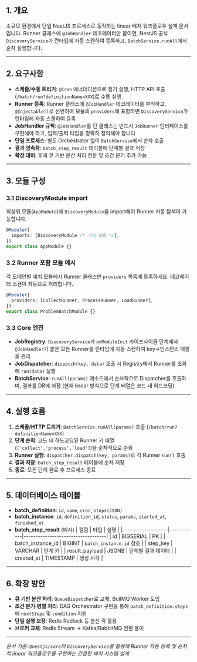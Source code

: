 ## 1. 개요

소규모 환경에서 단일 NestJS 프로세스로 동작하는 linear 배치 워크플로우 설계 문서입니다. Runner 클래스에 `@JobHandler` 데코레이터만 붙이면, NestJS 공식 `DiscoveryService`가 런타임에 자동 스캔하여 등록하고, `BatchService.runAll`에서 순차 실행합니다.

---

## 2. 요구사항

- **스케줄/수동 트리거**: `@Cron` 애너테이션으로 정기 실행, HTTP API 호출(`/batch/run?definitionName=XXX`)로 수동 실행
- **Runner 등록**: Runner 클래스에 `@JobHandler` 데코레이터를 부착하고, `@Injectable()`로 선언하여 모듈의 `providers`에 포함하면 `DiscoveryService`가 런타임에 자동 스캔하여 등록
- **JobHandler 규칙**: `@JobHandler`를 단 클래스는 반드시 `JobRunner` 인터페이스를 구현해야 하고, 입력/출력 타입을 명확히 정의해야 합니다
- **단일 프로세스**: 별도 Orchestrator 없이 `BatchService`에서 순차 호출
- **결과 영속화**: `batch_step_result` 테이블에 단계별 결과 저장
- **확장 대비**: 후에 큐 기반 분산 처리 전환 및 조건 분기 추가 가능

---

## 3. 모듈 구성

### 3.1 DiscoveryModule import

최상위 모듈(`AppModule`)에 `DiscoveryModule`을 import해야 Runner 자동 탐색이 가능합니다.

```ts
@Module({
  imports: [DiscoveryModule /* 기타 모듈 */],
})
export class AppModule {}
```

### 3.2 Runner 포함 모듈 예시

각 도메인별 배치 모듈에서 Runner 클래스만 `providers` 목록에 등록하세요. 데코레이터 스캔이 자동으로 처리합니다.

```ts
@Module({
  providers: [CollectRunner, ProcessRunner, LoadRunner],
})
export class ProblemBatchModule {}
```

### 3.3 Core 엔진

- **JobRegistry**: `DiscoveryService`가 `onModuleInit` 라이프사이클 단계에서 `@JobHandler`가 붙은 모든 Runner를 런타임에 자동 스캔하여 key→인스턴스 매핑을 관리
- **JobDispatcher**: `dispatch(key, data)` 호출 시 Registry에서 Runner를 조회해 `run(data)` 실행
- **BatchService**: `runAll(params)` 메소드에서 순차적으로 Dispatcher를 호출하며, 결과를 DB에 저장 (현재 linear 방식으로 단계 배열은 코드 내 하드코딩)

---

## 4. 실행 흐름

1. **스케줄/HTTP 트리거**: `BatchService.runAll(params)` 호출 (`/batch/run?definitionName=XXX`)
2. **단계 순회**: 코드 내 하드코딩된 Runner 키 배열(`['collect','process','load']`)을 순차적으로 순회
3. **Runner 실행**: `dispatcher.dispatch(key, params)`로 각 Runner `run()` 호출
4. **결과 저장**: `batch_step_result` 테이블에 순차 저장
5. **종료**: 모든 단계 완료 후 프로세스 종료

---

## 5. 데이터베이스 테이블

- **batch_definition**: `id`, `name`, `cron`, `steps(JSON)`
- **batch_instance**: `id`, `definition_id`, `status`, `params`, `started_at`, `finished_at`
- **batch_step_result** (예시)
  | 컬럼 | 타입 | 설명 |
  |-------------------|------------|-----------------------------------|
  | id | BIGSERIAL | PK |
  | batch_instance_id | BIGINT | `batch_instance.id` 참조 |
  | step_key | VARCHAR | 단계 키 |
  | result_payload | JSONB | 단계별 결과 데이터 |
  | created_at | TIMESTAMP | 생성 시각 |

---

## 6. 확장 방안

- **큐 기반 분산 처리**: `QueueDispatcher`로 교체, BullMQ Worker 도입
- **조건 분기·병렬 처리**: DAG Orchestrator 구현을 통해 `batch_definition.steps`에 `nextSteps` 및 `condition` 지원
- **단일 실행 보장**: Redis Redlock 등 분산 락 활용
- **브로커 교체**: Redis Stream → Kafka/RabbitMQ 전환 용이

---

_문서 기준: `@nestjs/core`의 `DiscoveryService`를 활용해 Runner 자동 등록 및 순차적 linear 워크플로우를 구현하는 간결한 배치 시스템 설계_
